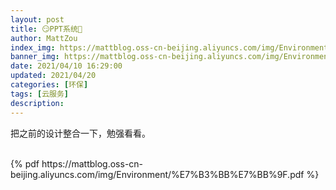 ```yaml
---
layout: post
title: 😏PPT系统🤣
author: MattZou
index_img: https://mattblog.oss-cn-beijing.aliyuncs.com/img/Environment/%E7%B3%BB%E7%BB%9F_Page_01.jpg/bg
banner_img: https://mattblog.oss-cn-beijing.aliyuncs.com/img/Environment/%E7%B3%BB%E7%BB%9F_Page_02.jpg/bg
date: 2021/04/10 16:29:00
updated: 2021/04/20
categories: [环保]
tags: [云服务]
description:
---
```


把之前的设计整合一下，勉强看看。

<br>
{% pdf https://mattblog.oss-cn-beijing.aliyuncs.com/img/Environment/%E7%B3%BB%E7%BB%9F.pdf %}
<br>